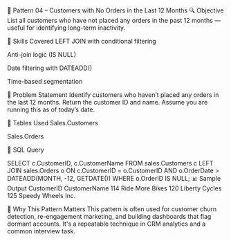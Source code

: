 📘 Pattern 04 – Customers with No Orders in the Last 12 Months
🔍 Objective
List all customers who have not placed any orders in the past 12 months — useful for identifying long-term inactivity.

🧠 Skills Covered
LEFT JOIN with conditional filtering

Anti-join logic (IS NULL)

Date filtering with DATEADD()

Time-based segmentation

🧾 Problem Statement
Identify customers who haven’t placed any orders in the last 12 months. Return the customer ID and name. Assume you are running this as of today’s date.

🧱 Tables Used
Sales.Customers

Sales.Orders

🧮 SQL Query

SELECT 
  c.CustomerID, 
  c.CustomerName 
FROM sales.Customers c
LEFT JOIN sales.Orders o 
  ON c.CustomerID = o.CustomerID
  AND o.OrderDate > DATEADD(MONTH, -12, GETDATE())
WHERE o.OrderID IS NULL;
📊 Sample Output
CustomerID	CustomerName
114	Ride More Bikes
120	Liberty Cycles
125	Speedy Wheels Inc.

🎯 Why This Pattern Matters
This pattern is often used for customer churn detection, re-engagement marketing, and building dashboards that flag dormant accounts. It's a repeatable technique in CRM analytics and a common interview task.
